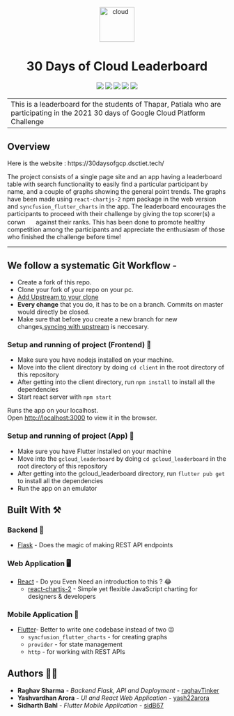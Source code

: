 <p align="center">
  <a href="https://github.com/developer-student-club-thapar/30DaysOfCloudLeaderBoard">
    <img src="https://assets.servatom.com/DSC/gcp/cloud-icon.png" alt="cloud" width="80" height="80">
  </a>
  <h1 align="center">30 Days of Cloud Leaderboard</h1>
</p>

<div align="center">
  <h4>
    <a href="https://github.com/developer-student-club-thapar/30DaysOfCloudLeaderBoard/stargazers"><img src="https://img.shields.io/github/stars/developer-student-club-thapar/30DaysOfCloudLeaderBoard.svg?style=plasticr"/></a>
    <a href="https://github.com/developer-student-club-thapar/30DaysOfCloudLeaderBoard/network/"><img src="https://badgen.net/github/forks/developer-student-club-thapar/30DaysOfCloudLeaderBoard"/></a>
    <a href="https://github.com/developer-student-club-thapar/30DaysOfCloudLeaderBoard/commits/master"><img src="https://img.shields.io/github/last-commit/developer-student-club-thapar/30DaysOfCloudLeaderBoard.svg?style=plasticr"/></a>
    <a href="https://github.com/developer-student-club-thapar/30DaysOfCloudLeaderBoard/commits/master"><img src="https://img.shields.io/github/commit-activity/y/developer-student-club-thapar/30DaysOfCloudLeaderBoard.svg?style=plasticr"/></a>
    <a href="https://github.com/developer-student-club-thapar/30DaysOfCloudLeaderBoard/blob/main/LICENSE"><img src="https://img.shields.io/badge/License-MIT-blue.svg"/></a>
  </h4>
</div>

<table  align="center">
  <tr>
    <td>
      This is a leaderboard for the students of Thapar, Patiala who are participating in the 2021 30 days of Google Cloud Platform Challenge
     </td>
   </tr>
</table>

<h2 align='left'>Overview</h2>
Here is the website :  https://30daysofgcp.dsctiet.tech/


The project consists of a single page site and an app having a leaderboard table with search functionality to easily find a particular participant by name, and a couple of graphs showing the general point trends. The graphs have been made using `react-chartjs-2` npm package in the web version and `syncfusion_flutter_charts` in the app. The leaderboard encourages the participants to proceed with their challenge by giving the top scorer(s) a corwn <img src="https://assets.servatom.com/DSC/gcp/crown.jpeg" height="16px"> against their ranks. This has been done to promote healthy competition among the participants and appreciate the enthusiasm of those who finished the challenge before time! 

<hr>

## We follow a systematic Git Workflow -
- Create a fork of this repo.
- Clone your fork of your repo on your pc.
- [Add Upstream to your clone](https://help.github.com/en/github/collaborating-with-issues-and-pull-requests/configuring-a-remote-for-a-fork)
- **Every change** that you do, it has to be on a branch. Commits on master would directly be closed.
- Make sure that before you create a new branch for new changes,[syncing with upstream](https://help.github.com/en/github/collaborating-with-issues-and-pull-requests/syncing-a-fork) is neccesary.


<!-- ### Setup and running of project (Backend) 🧮
- Fork the repo and clone it.
- Go in the repo and setup virtualenvironment using <br>
```python -m virtualenv venv``` 
- Then activate the environment using <br>
    On Windows
```source venv/Scripts/activate```
    On MacOS/Linux
```source venv/bin/actiavte```

- Change into the `./hashx` directory.
   > All the following steps are to be executed in the hashx directory.
- Install requirements\
```pip install -r requirements.txt```
- Rename ```.env.debug``` to ```.env```
- set secret key for your django project.
- You can use [https://djecrety.ir/] to generate your secret key


- After the above setup, run \
```python manage.py makemigrations```\
```python manage.py migrate```

- Start the backend server\
    ```python manage.py runserver```\
    Runs the backend server at default port ```8000```.\
    Open [http://localhost:8000](http://localhost:8000) to view it in the browser.

The page will reload if you make edits.<br />
 -->
 
### Setup and running of project (Frontend) 🔮

- Make sure you have nodejs installed on your machine.
- Move into the client directory by doing `cd client` in the root directory of this repository
- After getting into the client directory, run `npm install` to install all the dependencies
- Start react server with ```npm start```

Runs the app on your localhost.<br />
Open [http://localhost:3000](http://localhost:3000) to view it in the browser.

### Setup and running of project (App) 📱

- Make sure you have Flutter installed on your machine
- Move into the `gcloud_leaderboard` by doing `cd gcloud_leaderboard` in the root directory of this repository
- After getting into the gcloud_leaderboard directory, run `flutter pub get` to install all the dependencies
- Run the app on an emulator


## Built With ⚒
### Backend 📡
<!-- * [Django 3.0](https://www.djangoproject.com) - The web framework used in the project.
* [Django Graphene ( Django Graphene )](https://docs.graphene-python.org/projects/django/en/latest/) - Used to generate GraphQL API -->
* [Flask](https://flask.palletsprojects.com/en/2.0.x/) - Does the magic of making REST API endpoints 

### Web Application 🖥
* [React](https://reactjs.org) - Do you Even Need an introduction to this ? 😂
    * [react-chartjs-2](https://www.npmjs.com/package/react-chartjs-2) - Simple yet flexible JavaScript charting for designers & developers
    
### Mobile Application 📲
* [Flutter](https://flutter.dev/)- Better to write one codebase instead of two 😉
    * `syncfusion_flutter_charts` - for creating graphs
    * `provider` - for state management
    * `http` - for working with REST APIs


## Authors ✍🏻

* **Raghav Sharma** - *Backend Flask, API and Deployment* - [raghavTinker](https://github.com/raghavTinker)
* **Yashvardhan Arora** - *UI and React Web Application* - [yash22arora](https://github.com/yash22arora)
* **Sidharth Bahl** - *Flutter Mobile Application* - [sidB67](https://github.com/sidB67)
